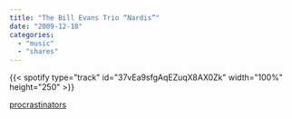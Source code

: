 ```yaml
---
title: "The Bill Evans Trio “Nardis”"
date: "2009-12-18"
categories:
  - "music"
  - "shares"
---
```


{{< spotify type="track" id="37vEa9sfgAqEZuqX8AX0Zk" width="100%" height="250" >}}

[procrastinators](http://procrastinators.tumblr.com/post/274565612/the-bill-evans-trio-nardis)
